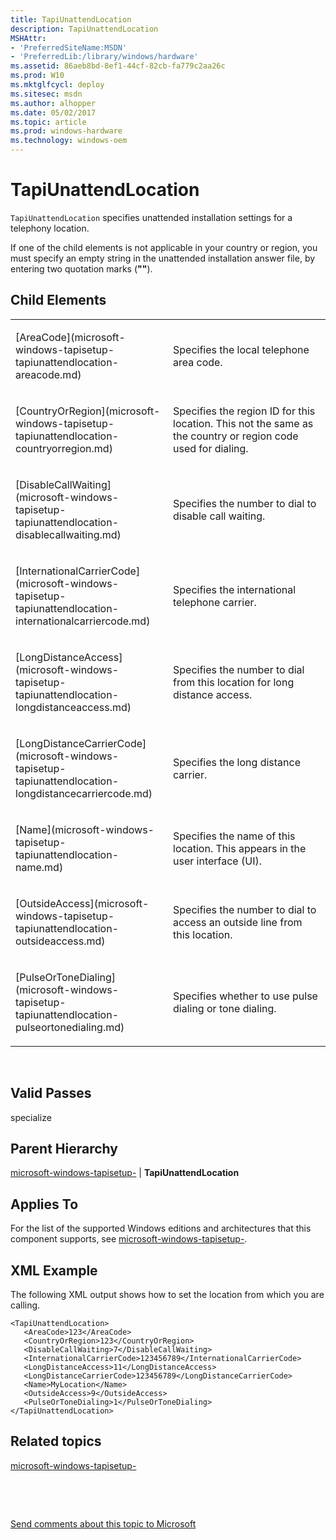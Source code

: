 ```yaml
---
title: TapiUnattendLocation
description: TapiUnattendLocation
MSHAttr:
- 'PreferredSiteName:MSDN'
- 'PreferredLib:/library/windows/hardware'
ms.assetid: 86aeb8bd-8ef1-44cf-82cb-fa779c2aa26c
ms.prod: W10
ms.mktglfcycl: deploy
ms.sitesec: msdn
ms.author: alhopper
ms.date: 05/02/2017
ms.topic: article
ms.prod: windows-hardware
ms.technology: windows-oem
---
```


# TapiUnattendLocation


`TapiUnattendLocation` specifies unattended installation settings for a telephony location.

If one of the child elements is not applicable in your country or region, you must specify an empty string in the unattended installation answer file, by entering two quotation marks (**""**).

## Child Elements


<table>
<colgroup>
<col width="50%" />
<col width="50%" />
</colgroup>
<tbody>
<tr class="odd">
<td><p>[AreaCode](microsoft-windows-tapisetup-tapiunattendlocation-areacode.md)</p></td>
<td><p>Specifies the local telephone area code.</p></td>
</tr>
<tr class="even">
<td><p>[CountryOrRegion](microsoft-windows-tapisetup-tapiunattendlocation-countryorregion.md)</p></td>
<td><p>Specifies the region ID for this location. This not the same as the country or region code used for dialing.</p></td>
</tr>
<tr class="odd">
<td><p>[DisableCallWaiting](microsoft-windows-tapisetup-tapiunattendlocation-disablecallwaiting.md)</p></td>
<td><p>Specifies the number to dial to disable call waiting.</p></td>
</tr>
<tr class="even">
<td><p>[InternationalCarrierCode](microsoft-windows-tapisetup-tapiunattendlocation-internationalcarriercode.md)</p></td>
<td><p>Specifies the international telephone carrier.</p></td>
</tr>
<tr class="odd">
<td><p>[LongDistanceAccess](microsoft-windows-tapisetup-tapiunattendlocation-longdistanceaccess.md)</p></td>
<td><p>Specifies the number to dial from this location for long distance access.</p></td>
</tr>
<tr class="even">
<td><p>[LongDistanceCarrierCode](microsoft-windows-tapisetup-tapiunattendlocation-longdistancecarriercode.md)</p></td>
<td><p>Specifies the long distance carrier.</p></td>
</tr>
<tr class="odd">
<td><p>[Name](microsoft-windows-tapisetup-tapiunattendlocation-name.md)</p></td>
<td><p>Specifies the name of this location. This appears in the user interface (UI).</p></td>
</tr>
<tr class="even">
<td><p>[OutsideAccess](microsoft-windows-tapisetup-tapiunattendlocation-outsideaccess.md)</p></td>
<td><p>Specifies the number to dial to access an outside line from this location.</p></td>
</tr>
<tr class="odd">
<td><p>[PulseOrToneDialing](microsoft-windows-tapisetup-tapiunattendlocation-pulseortonedialing.md)</p></td>
<td><p>Specifies whether to use pulse dialing or tone dialing.</p></td>
</tr>
</tbody>
</table>

 

## Valid Passes


specialize

## Parent Hierarchy


[microsoft-windows-tapisetup-](microsoft-windows-tapisetup.md) | **TapiUnattendLocation**

## Applies To


For the list of the supported Windows editions and architectures that this component supports, see [microsoft-windows-tapisetup-](microsoft-windows-tapisetup.md).

## XML Example


The following XML output shows how to set the location from which you are calling.

``` syntax
<TapiUnattendLocation>
   <AreaCode>123</AreaCode>
   <CountryOrRegion>123</CountryOrRegion>
   <DisableCallWaiting>7</DisableCallWaiting>
   <InternationalCarrierCode>123456789</InternationalCarrierCode>
   <LongDistanceAccess>11</LongDistanceAccess>
   <LongDistanceCarrierCode>123456789</LongDistanceCarrierCode>
   <Name>MyLocation</Name>
   <OutsideAccess>9</OutsideAccess>
   <PulseOrToneDialing>1</PulseOrToneDialing>
</TapiUnattendLocation>
```

## Related topics


[microsoft-windows-tapisetup-](microsoft-windows-tapisetup.md)

 

 

[Send comments about this topic to Microsoft](mailto:wsddocfb@microsoft.com?subject=Documentation%20feedback%20%5Bp_unattend\p_unattend%5D:%20TapiUnattendLocation%20%20RELEASE:%20%2810/3/2016%29&body=%0A%0APRIVACY%20STATEMENT%0A%0AWe%20use%20your%20feedback%20to%20improve%20the%20documentation.%20We%20don't%20use%20your%20email%20address%20for%20any%20other%20purpose,%20and%20we'll%20remove%20your%20email%20address%20from%20our%20system%20after%20the%20issue%20that%20you're%20reporting%20is%20fixed.%20While%20we're%20working%20to%20fix%20this%20issue,%20we%20might%20send%20you%20an%20email%20message%20to%20ask%20for%20more%20info.%20Later,%20we%20might%20also%20send%20you%20an%20email%20message%20to%20let%20you%20know%20that%20we've%20addressed%20your%20feedback.%0A%0AFor%20more%20info%20about%20Microsoft's%20privacy%20policy,%20see%20http://privacy.microsoft.com/default.aspx. "Send comments about this topic to Microsoft")





